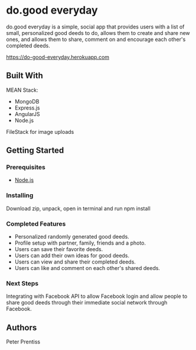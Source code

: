 # do.good everyday

do.good everyday is a simple, social app that provides users with a list of small, personalized good deeds to do, allows them to create and share new ones, and allows them to share, comment on and encourage each other's completed deeds.

https://do-good-everyday.herokuapp.com

## Built With

MEAN Stack:

* MongoDB
* Express.js
* AngularJS
* Node.js

FileStack for image uploads

## Getting Started

### Prerequisites

- [Node.js](https://nodejs.org/en/)

### Installing

Download zip, unpack, open in terminal and run npm install

### Completed Features

* Personalized randomly generated good deeds.
* Profile setup with partner, family, friends and a photo.
* Users can save their favorite deeds.
* Users can add their own ideas for good deeds.
* Users can view and share their completed deeds.
* Users can like and comment on each other's shared deeds.

### Next Steps

Integrating with Facebook API to allow Facebook login and allow people to share good deeds through their immediate social network through Facebook.

## Authors

Peter Prentiss
